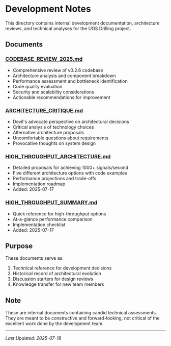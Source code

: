 # Development Notes

This directory contains internal development documentation, architecture reviews, and technical analyses for the UOS Drilling project.

## Documents

### [CODEBASE_REVIEW_2025.md](./CODEBASE_REVIEW_2025.md)
- Comprehensive review of v0.2.6 codebase
- Architecture analysis and component breakdown
- Performance assessment and bottleneck identification
- Code quality evaluation
- Security and scalability considerations
- Actionable recommendations for improvement

### [ARCHITECTURE_CRITIQUE.md](./ARCHITECTURE_CRITIQUE.md)
- Devil's advocate perspective on architectural decisions
- Critical analysis of technology choices
- Alternative architecture proposals
- Uncomfortable questions about requirements
- Provocative thoughts on system design

### [HIGH_THROUGHPUT_ARCHITECTURE.md](./HIGH_THROUGHPUT_ARCHITECTURE.md)
- Detailed proposals for achieving 1000+ signals/second
- Five different architecture options with code examples
- Performance projections and trade-offs
- Implementation roadmap
- Added: 2025-07-17

### [HIGH_THROUGHPUT_SUMMARY.md](./HIGH_THROUGHPUT_SUMMARY.md)
- Quick reference for high-throughput options
- At-a-glance performance comparison
- Implementation checklist
- Added: 2025-07-17

## Purpose

These documents serve as:
1. Technical reference for development decisions
2. Historical record of architectural evolution
3. Discussion starters for design reviews
4. Knowledge transfer for new team members

## Note

These are internal documents containing candid technical assessments. They are meant to be constructive and forward-looking, not critical of the excellent work done by the development team.

---

*Last Updated: 2025-07-18*